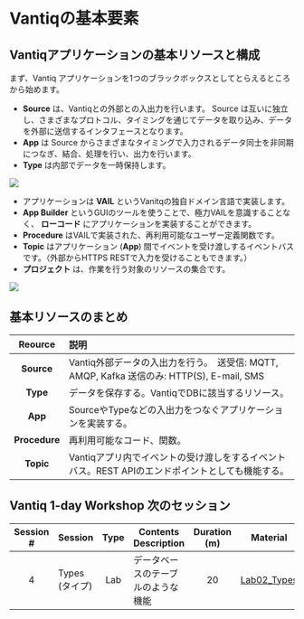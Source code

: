 # Vantiqの基本要素

## Vantiqアプリケーションの基本リソースと構成

まず、Vantiq アプリケーションを1つのブラックボックスとしてとらえるところから始めます。
- __Source__ は、Vantiqとの外部との入出力を行います。 Source は互いに独立し、さまざまなプロトコル、タイミングを通じてデータを取り込み、データを外部に送信するインタフェースとなります。
- __App__ は Source からさまざまなタイミングで入力されるデータ同士を非同期につなぎ、結合、処理を行い、出力を行います。
- __Type__ は内部でデータを一時保持します。

![](../../imgs/00_BasicResources/vantiq-resources.gif)

- アプリケーションは __VAIL__ というVanitqの独自ドメイン言語で実装します。
- __App Builder__ というGUIのツールを使うことで、極力VAILを意識することなく、 __ローコード__ にアプリケーションを実装することができます。
- __Procedure__ はVAILで実装された、再利用可能なユーザー定義関数です。
- __Topic__ はアプリケーション (__App__) 間でイベントを受け渡しするイベントバスです。（外部からHTTPS RESTで入力を受けることもできます。）
- __プロジェクト__ は、作業を行う対象のリソースの集合です。

![](../../imgs/00_BasicResources/vantiq-resources-2.png)

## 基本リソースのまとめ

|Reource|説明|
|:-----:|:---|
|__Source__| Vantiq外部データの入出力を行う。　送受信: MQTT, AMQP, Kafka 送信のみ: HTTP(S), E-mail, SMS|
|__Type__|データを保存する。VantiqでDBに該当するリソース。|
|__App__|SourceやTypeなどの入出力をつなぐアプリケーションを実装する。|
|__Procedure__|再利用可能なコード、関数。|
|__Topic__|Vantiqアプリ内でイベントの受け渡しをするイベントバス。REST APIのエンドポイントとしても機能する。|

## Vantiq 1-day Workshop 次のセッション  
|Session #|Session      | Type  |Contents Description       |Duration (m)|Material               |
|:-----:|--------------|:------:|---------------------------|:-:|--------------------------------|
| 4 | Types (タイプ) | Lab | データベースのテーブルのような機能 | 20 | [Lab02_Types](3-Lab02_Types.md) |
